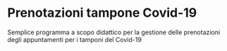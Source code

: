 # Prenotazioni tampone Covid-19

Semplice programma a scopo didattico per la gestione delle prenotazioni degli appuntamenti per i tamponi del Covid-19
